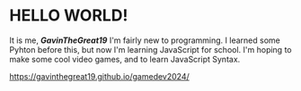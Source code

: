 # HELLO WORLD!

It is me, ***GavinTheGreat19***
I'm fairly new to programming.
I learned some Pyhton before this, but now I'm learning JavaScript for school.
I'm hoping to make some cool video games, and to learn JavaScript Syntax.

https://gavinthegreat19.github.io/gamedev2024/
